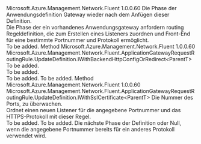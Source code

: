 <Type Name="IWithFrontendPort&lt;ParentT&gt;" FullName="Microsoft.Azure.Management.Network.Fluent.ApplicationGatewayRequestRoutingRule.UpdateDefinition.IWithFrontendPort&lt;ParentT&gt;">
  <TypeSignature Language="C#" Value="public interface IWithFrontendPort&lt;ParentT&gt;" />
  <TypeSignature Language="ILAsm" Value=".class public interface auto ansi abstract IWithFrontendPort`1&lt;ParentT&gt;" />
  <TypeSignature Language="DocId" Value="T:Microsoft.Azure.Management.Network.Fluent.ApplicationGatewayRequestRoutingRule.UpdateDefinition.IWithFrontendPort`1" />
  <TypeSignature Language="VB.NET" Value="Public Interface IWithFrontendPort(Of ParentT)" />
  <TypeSignature Language="F#" Value="type IWithFrontendPort&lt;'ParentT&gt; = interface" />
  <AssemblyInfo>
    <AssemblyName>Microsoft.Azure.Management.Network.Fluent</AssemblyName>
    <AssemblyVersion>1.0.0.60</AssemblyVersion>
  </AssemblyInfo>
  <TypeParameters>
    <TypeParameter Name="ParentT" />
  </TypeParameters>
  <Interfaces />
  <Docs>
    <typeparam name="ParentT">Die Phase der Anwendungsdefinition Gateway wieder nach dem Anfügen dieser Definition.</typeparam>
    <summary>
            Die Phase der ein vorhandenes Anwendungsgateway anfordern routing Regeldefinition, die zum Erstellen eines Listeners zuordnen und Front-End für eine bestimmte Portnummer und Protokoll ermöglicht.
            </summary>
    <remarks>To be added.</remarks>
  </Docs>
  <Members>
    <Member MemberName="FromFrontendHttpPort">
      <MemberSignature Language="C#" Value="public Microsoft.Azure.Management.Network.Fluent.ApplicationGatewayRequestRoutingRule.UpdateDefinition.IWithBackendHttpConfigOrRedirect&lt;ParentT&gt; FromFrontendHttpPort (int portNumber);" />
      <MemberSignature Language="ILAsm" Value=".method public hidebysig newslot virtual instance class Microsoft.Azure.Management.Network.Fluent.ApplicationGatewayRequestRoutingRule.UpdateDefinition.IWithBackendHttpConfigOrRedirect`1&lt;!ParentT&gt; FromFrontendHttpPort(int32 portNumber) cil managed" />
      <MemberSignature Language="DocId" Value="M:Microsoft.Azure.Management.Network.Fluent.ApplicationGatewayRequestRoutingRule.UpdateDefinition.IWithFrontendPort`1.FromFrontendHttpPort(System.Int32)" />
      <MemberSignature Language="VB.NET" Value="Public Function FromFrontendHttpPort (portNumber As Integer) As IWithBackendHttpConfigOrRedirect(Of ParentT)" />
      <MemberSignature Language="F#" Value="abstract member FromFrontendHttpPort : int -&gt; Microsoft.Azure.Management.Network.Fluent.ApplicationGatewayRequestRoutingRule.UpdateDefinition.IWithBackendHttpConfigOrRedirect&lt;'ParentT&gt;" Usage="iWithFrontendPort.FromFrontendHttpPort portNumber" />
      <MemberType>Method</MemberType>
      <AssemblyInfo>
        <AssemblyName>Microsoft.Azure.Management.Network.Fluent</AssemblyName>
        <AssemblyVersion>1.0.0.60</AssemblyVersion>
      </AssemblyInfo>
      <ReturnValue>
        <ReturnType>Microsoft.Azure.Management.Network.Fluent.ApplicationGatewayRequestRoutingRule.UpdateDefinition.IWithBackendHttpConfigOrRedirect&lt;ParentT&gt;</ReturnType>
      </ReturnValue>
      <Parameters>
        <Parameter Name="portNumber" Type="System.Int32" />
      </Parameters>
      <Docs>
        <param name="portNumber">To be added.</param>
        <summary>To be added.</summary>
        <returns>To be added.</returns>
        <remarks>To be added.</remarks>
      </Docs>
    </Member>
    <Member MemberName="FromFrontendHttpsPort">
      <MemberSignature Language="C#" Value="public Microsoft.Azure.Management.Network.Fluent.ApplicationGatewayRequestRoutingRule.UpdateDefinition.IWithSslCertificate&lt;ParentT&gt; FromFrontendHttpsPort (int portNumber);" />
      <MemberSignature Language="ILAsm" Value=".method public hidebysig newslot virtual instance class Microsoft.Azure.Management.Network.Fluent.ApplicationGatewayRequestRoutingRule.UpdateDefinition.IWithSslCertificate`1&lt;!ParentT&gt; FromFrontendHttpsPort(int32 portNumber) cil managed" />
      <MemberSignature Language="DocId" Value="M:Microsoft.Azure.Management.Network.Fluent.ApplicationGatewayRequestRoutingRule.UpdateDefinition.IWithFrontendPort`1.FromFrontendHttpsPort(System.Int32)" />
      <MemberSignature Language="VB.NET" Value="Public Function FromFrontendHttpsPort (portNumber As Integer) As IWithSslCertificate(Of ParentT)" />
      <MemberSignature Language="F#" Value="abstract member FromFrontendHttpsPort : int -&gt; Microsoft.Azure.Management.Network.Fluent.ApplicationGatewayRequestRoutingRule.UpdateDefinition.IWithSslCertificate&lt;'ParentT&gt;" Usage="iWithFrontendPort.FromFrontendHttpsPort portNumber" />
      <MemberType>Method</MemberType>
      <AssemblyInfo>
        <AssemblyName>Microsoft.Azure.Management.Network.Fluent</AssemblyName>
        <AssemblyVersion>1.0.0.60</AssemblyVersion>
      </AssemblyInfo>
      <ReturnValue>
        <ReturnType>Microsoft.Azure.Management.Network.Fluent.ApplicationGatewayRequestRoutingRule.UpdateDefinition.IWithSslCertificate&lt;ParentT&gt;</ReturnType>
      </ReturnValue>
      <Parameters>
        <Parameter Name="portNumber" Type="System.Int32" />
      </Parameters>
      <Docs>
        <param name="portNumber">Die Nummer des Ports, zu überwachen.</param>
        <summary>
            Ordnet einen neuen Listener für die angegebene Portnummer und das HTTPS-Protokoll mit dieser Regel.
            </summary>
        <returns>To be added.</returns>
        <remarks>To be added.</remarks>
        <return>Die nächste Phase der Definition oder Null, wenn die angegebene Portnummer bereits für ein anderes Protokoll verwendet wird.</return>
      </Docs>
    </Member>
  </Members>
</Type>